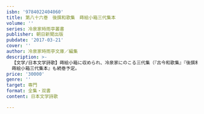 ```yaml
---
isbn: '9784022404060'
title: 第八十六巻　後撰和歌集　蒔絵小箱三代集本
volume: ''
series: 冷泉家時雨亭叢書
publisher: 朝日新聞出版
pubdate: '2017-03-21'
cover: ''
author: 冷泉家時雨亭文庫／編集
description: >-
  【文学/日本文学詩歌】蒔絵小箱に収められ、冷泉家にのこる三代集（『古今和歌集』『後撰和歌集』『拾遺和歌集』、すべて重要文化財）は、鎌倉時代後期写と目され、三代集として一括して伝わっている点でも注目される。『拾遺和歌集
  蒔絵小箱三代集本』も続巻予定。
price: '30000'
genre: ''
target: 専門
format: 全集・双書
content: 日本文学詩歌

---
```

